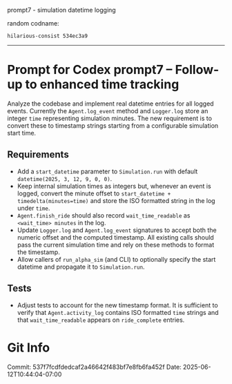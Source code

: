 prompt7 - simulation datetime logging

random codname:

```copy
hilarious-consist 534ec3a9
```

***

# Prompt for Codex prompt7 – Follow-up to enhanced time tracking

Analyze the codebase and implement real datetime entries for all logged events. Currently the `Agent.log_event` method and `Logger.log` store an integer `time` representing simulation minutes. The new requirement is to convert these to timestamp strings starting from a configurable simulation start time.

## Requirements
- Add a `start_datetime` parameter to `Simulation.run` with default `datetime(2025, 3, 12, 9, 0, 0)`.
- Keep internal simulation times as integers but, whenever an event is logged, convert the minute offset to `start_datetime + timedelta(minutes=time)` and store the ISO formatted string in the log under `time`.
- `Agent.finish_ride` should also record `wait_time_readable` as `<wait_time> minutes` in the log.
- Update `Logger.log` and `Agent.log_event` signatures to accept both the numeric offset and the computed timestamp. All existing calls should pass the current simulation time and rely on these methods to format the timestamp.
- Allow callers of `run_alpha_sim` (and CLI) to optionally specify the start datetime and propagate it to `Simulation.run`.

## Tests
- Adjust tests to account for the new timestamp format. It is sufficient to verify that `Agent.activity_log` contains ISO formatted `time` strings and that `wait_time_readable` appears on `ride_complete` entries.
# Git Info
Commit: 537f7fcdfdedcaf2a46642f483bf7e8fb6fa452f
Date: 2025-06-12T10:44:04-07:00
